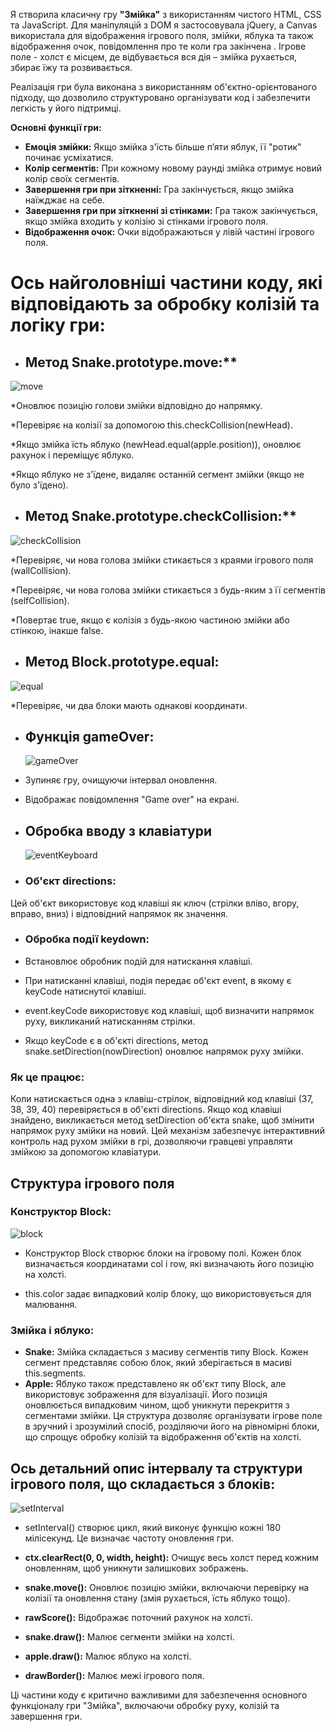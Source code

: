Я створила класичну гру **"Змійка"** з використанням чистого HTML, CSS та JavaScript.
Для маніпуляцій з DOM я застосовувала jQuery, а Canvas використала для відображення ігрового поля, змійки, яблука та також відображення очок, повідомлення про те коли гра закінчена . 
Ігрове поле - холст є місцем, де відбувається вся дія – змійка рухається, збирає їжу та розвивається.

Реалізація гри була виконана з використанням об'єктно-орієнтованого підходу, що дозволило структуровано організувати код і забезпечити легкість у його підтримці.

**Основні функції гри:**
* **Емоція змійки:** Якщо змійка з'їсть більше п’яти яблук, її "ротик" починає усміхатися.
* **Колір сегментів:** При кожному новому раунді змійка отримує новий колір своїх сегментів.
* **Завершення гри при зіткненні:** Гра закінчується, якщо змійка наїжджає на себе.
* **Завершення гри при зіткненні зі стінками:** Гра також закінчується, якщо змійка входить у колізію зі стінками ігрового поля.
* **Відображення очок:** Очки відображаються у лівій частині ігрового поля.

# Ось найголовніші частини коду, які відповідають за обробку колізій та логіку гри:
* ## Метод Snake.prototype.move:**
   
![move](https://github.com/Korneliia08/Classic-Snake-Game/blob/master/assets/imagesOfCode/snakeMove.png)

*Оновлює позицію голови змійки відповідно до напрямку.

*Перевіряє на колізії за допомогою this.checkCollision(newHead).

*Якщо змійка їсть яблуко (newHead.equal(apple.position)), оновлює рахунок і переміщує яблуко.

*Якщо яблуко не з'їдене, видаляє останній сегмент змійки (якщо не було з'їдено).

* ## Метод Snake.prototype.checkCollision:**

![checkCollision](https://github.com/Korneliia08/Classic-Snake-Game/blob/master/assets/imagesOfCode/checkCollision.png)

*Перевіряє, чи нова голова змійки стикається з краями ігрового поля (wallCollision).

*Перевіряє, чи нова голова змійки стикається з будь-яким з її сегментів (selfCollision).

*Повертає true, якщо є колізія з будь-якою частиною змійки або стінкою, інакше false.


* ## Метод Block.prototype.equal:

![equal](https://github.com/Korneliia08/Classic-Snake-Game/blob/master/assets/imagesOfCode/equel.png)

*Перевіряє, чи два блоки мають однакові координати.

* ## Функція gameOver:

  ![gameOver](https://github.com/Korneliia08/Classic-Snake-Game/blob/master/assets/imagesOfCode/gameOver.png)

* Зупиняє гру, очищуючи інтервал оновлення.
  
* Відображає повідомлення "Game over" на екрані.

* ## Обробка вводу з клавіатури

  ![eventKeyboard](https://github.com/Korneliia08/Classic-Snake-Game/blob/master/assets/imagesOfCode/event.png)

* ### Об'єкт directions:

Цей об'єкт використовує код клавіші як ключ (стрілки вліво, вгору, вправо, вниз) і відповідний напрямок як значення.

* ### Обробка події keydown:

* Встановлює обробник подій для натискання клавіші.

* При натисканні клавіші, подія передає об'єкт event, в якому є keyCode натиснутої клавіші.
* event.keyCode використовує код клавіші, щоб визначити напрямок руху, викликаний натисканням стрілки.
* Якщо keyCode є в об'єкті directions, метод snake.setDirection(nowDirection) оновлює напрямок руху змійки.

### Як це працює:
Коли натискається одна з клавіш-стрілок, відповідний код клавіші (37, 38, 39, 40) перевіряється в об'єкті directions.
Якщо код клавіші знайдено, викликається метод setDirection об'єкта snake, щоб змінити напрямок руху змійки на новий.
Цей механізм забезпечує інтерактивний контроль над рухом змійки в грі, дозволяючи гравцеві управляти змійкою за допомогою клавіатури.

## Структура ігрового поля

### Конструктор Block:

![block](https://github.com/Korneliia08/Classic-Snake-Game/blob/master/assets/imagesOfCode/block.png)

* Конструктор Block створює блоки на ігровому полі. Кожен блок визначається координатами col і row, які визначають його позицію на холсті.

* this.color задає випадковий колір блоку, що використовується для малювання.

### Змійка і яблуко:

* **Snake:** Змійка складається з масиву сегментів типу Block. Кожен сегмент представляє собою блок, який зберігається в масиві this.segments.
* **Apple:** Яблуко також представлено як об'єкт типу Block, але використовує зображення для візуалізації. Його позиція оновлюється випадковим чином, щоб уникнути перекриття з сегментами змійки.
Ця структура дозволяє організувати ігрове поле в зручний і зрозумілий спосіб, розділяючи його на рівномірні блоки, що спрощує обробку колізій та відображення об'єктів на холсті.

## Ось детальний опис інтервалу та структури ігрового поля, що складається з блоків:

![setInterval](https://github.com/Korneliia08/Classic-Snake-Game/blob/master/assets/imagesOfCode/setInterval.png)

* setInterval() створює цикл, який виконує функцію кожні 180 мілісекунд. Це визначає частоту оновлення гри.

* **ctx.clearRect(0, 0, width, height):** Очищує весь холст перед кожним оновленням, щоб уникнути залишкових зображень.
* **snake.move():** Оновлює позицію змійки, включаючи перевірку на колізії та оновлення стану (змія рухається, їсть яблуко тощо).
* **rawScore():** Відображає поточний рахунок на холсті.
* **snake.draw():** Малює сегменти змійки на холсті.
* **apple.draw():** Малює яблуко на холсті.
* **drawBorder():** Малює межі ігрового поля.

Ці частини коду є критично важливими для забезпечення основного функціоналу гри "Змійка", включаючи обробку руху, колізій та завершення гри.
